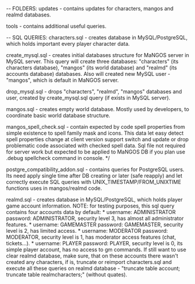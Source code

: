 -- FOLDERS:
updates - contains updates for characters, mangos and realmd databases.

tools - contains additional useful queries.

-- SQL QUERIES:
characters.sql - creates database in MySQL/PostgreSQL, which holds important every player character data.

create_mysql.sql - creates initial databases structure for MaNGOS server in MySQL server. 
This query will create three databases: "characters" (its characters database), "mangos" (its world database) and "realmd" (its accounts database)
 databases. Also will created new MySQL user - "mangos", which is default in MaNGOS server.

drop_mysql.sql - drops "characters", "realmd", "mangos" databases and user, created by create_mysql.sql query (if exists in MySQL server).

mangos.sql - creates empty world database. Mostly used by developers, to coordinate basic world database structure.

mangos_spell_check.sql - contain expected by code spell properties from simple existence to spell family mask and icons.
This data let easy detect spell properties change at client version support switch and update or drop problematic code associated with checked 
spell data. Sql file not required for server work but expected to be applied to MaNGOS DB if you plan use .debug spellcheck command in console.           */

postgre_compatibility_addon.sql - contains queries for PostgreSQL users. Its need apply single time after DB creating or later (safe reapply) and let 
correctly execute SQL queries with UNIX_TIMESTAMP/FROM_UNIXTIME functions uses in mangos/realmd code.

realmd.sql - creates database in MySQL/PostgreSQL, which holds player game account information.
NOTE: for testing purposes, this sql query contains four accounts data by default:
        * username: ADMINISTRATOR password: ADMINISTRATOR, security level 3, has almost all administrator features.
        * username: GAMEMASTER password: GAMEMASTER, security level is 2, has limited access.
        * username: MODERATOR password: MODERATOR, security level is 1, has moderator access features (chat, tickets...).
        * username: PLAYER password: PLAYER, security level is 0, its simple player account, has no access to gm commands.
If still want to use clear realmd database, make sure, that on these accounts there wasn't created any characters, if is, truncate or reimport
characters.sql and execute all these queries on realmd database - "truncate table account; truncate table realmcharacters;" (without quates).
